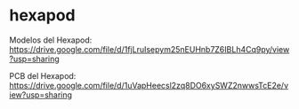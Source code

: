 # hexapod

Modelos del Hexapod: https://drive.google.com/file/d/1fjLruIsepym25nEUHnb7Z6IBLh4Cq9py/view?usp=sharing

PCB del Hexapod: https://drive.google.com/file/d/1uVapHeecsl2zq8DO6xySWZ2nwwsTcE2e/view?usp=sharing
